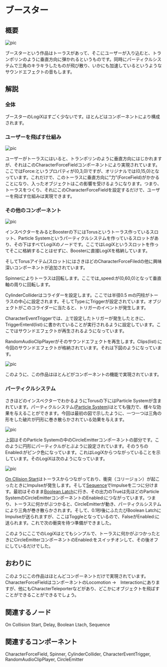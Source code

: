 <!-- NeosVR Techbook-->

# ブースター

## 概要

![pic](https://pbs.twimg.com/media/EV37rFCUwAA5OnY?format=jpg&name=medium "pic")

ブースターという作品はトーラスがあって、そこにユーザーが入り込むと、トランポリンのように垂直方向に弾かれるというものです。同時にパーティクルシステムで三角のキラキラしたものが飛び散り、いかにも加速しているというようなサウンドエフェクトの音もします。

## 解説

### 全体

ブースターのLogiXはすごく少ないです。ほとんどはコンポーネントにより構成されます。

### ユーザーを飛ばす仕組み

![pic](https://pbs.twimg.com/media/EV37liiVAAEFcIO?format=jpg&name=large "pic")

ユーザーがトーラスにはいると、トランポリンのように垂直方向にはじかれますが、それはこのCharacterForceFieldコンポーネントにより実現されています。ここではForce:というプロパティが(0,3,0)ですが、オリジナルでは(0,15,0)となっています。これだけで、このトーラスに垂直方向に”力”(ForceField)がかかることになり、入ったオブジェクトはこの影響を受けるようになります。つまり、トーラスをつくり、それにこのCharacterForceFieldを設定するだけで、ユーザーを飛ばす仕組みは実現できます。

### その他のコンポーネント

![pic](https://pbs.twimg.com/media/EV37lijVAAEy2e3?format=jpg&name=large "pic")

インスペクターをみるとBoosterの下にはTorusというトーラス作っているスロット、Particle Systemというパーティクルシステムを作っているスロットがあり、その下はすべてLogiXのノードです。ここではLogiXというスロットを作ってそこに格納することはせずに、Boosterに直接LogiXを格納しています。

そしてTorusアイテム(スロット)にはさきほどのCharacterForceFiledの他に興味深いコンポーネントが追加されています。

Spinnerによりトーラスは回転します。ここでは_speed:が(0,60,0)となって垂直軸の周りに回転します。

CylinderColliderはコライダーを設定します。ここでは半径0.5 mの円柱がトーラスの中心に設定されます。そしてType:にTriggerが設定されています。オブジェクトがこのコライダーに当たると、トリガーのイベントが発生します。

CharacterEventTriggerでは、上で設定したトリガーが発生したときに、TriggerEnterd(list):に書かれていることが実行されるように設定しています。ここではサウンドエフェクトが再生されるようになっています。

RandomAudioClipPlayerがそのサウンドエフェクトを再生します。Clips(list):に今回のサウンドエフェクトが格納されています。それは下図のようになっています。

![pic](https://pbs.twimg.com/media/EV37rFTVAAAKRCD?format=jpg&name=large "pic")

このように、この作品はほとんどがコンポーネントの機能で実現されています。

### パーティクルシステム

さきほどのインスペクターでわかるようにTorusの下にはParticle Systemが含まれています。パーティクルシステム([Particle System](../tutorial/particlesystem.md))はとても強力で、様々な効果を与えることができます。今回は最初の図で示したように、一つ一つは三角の形をした破片が円形に巻き散らかされている効果を与えます。

![pic](https://pbs.twimg.com/media/EV37lihUcAUAsh8?format=jpg&name=large "pic")

上図はそのParticle Systemの中のCircleEmitterコンポーネントの部分です。このように円形にパーティクルがとぶように設定されています。そのうちのEnabled:がピンク色になっています。これはLogiXからつながっていることを示しています。そのLogiXは次のようになっています。

![pic](https://pbs.twimg.com/media/EV0JvFOU0AAu2gx?format=jpg&name=large "pic")


[On Cllision Start](https://neosvrjp.memo.wiki/d/On%20Collision%20Start)はトーラスからつながっており、衝突（コリージョン）が起こったときにImpulseが発生します。そして[Sequence](https://neosvrjp.memo.wiki/d/Sequence)でImpulseを二つに分けます。最初はそのまま[Boolean Latch](https://neosvrjp.memo.wiki/d/Boolean%20Latch)に行き、その出力のTrueは先ほどのParticle SystemのCircleEmitterコンポーネントのEnabled:につながっています。つまり、トーラスに何かがぶつかると、CircleEmitterが動き、パーティクルシステムにより三角が巻き散らかされます。そして、0.1秒後にふたたびBoolean LatchにImpulseが送られますが、ここはToggleとなっているので、FalseがEnabled:に送られます。これで次の衝突を待つ準備ができました。

このようにここでのLogiXはとてもシンプルで、トーラスに何かがぶつかったときにCircleEmitterコンポーネントのEnabled:をスイッチオンして、その後オフにしているだけでした。

## おわりに

このようにこの作品はほとんどコンポーネントだけで実現されています。CharacterForceFieldはコンポーネントのLocomotion →　Interactionにありますが、他にもCharacterTeleporterなどがあり、どこかにオブジェクトを飛ばすことができることができるでしょう。

## 関連するノード

On Collision Start, Delay, Boolean Ltach, Sequence

## 関連するコンポーネント

CharacterForceField, Spinner, CylinderCollider, CharacterEventTrigger, RandomAudioClipPlayer, CircleEmitter

<!-- ## 追記 -->